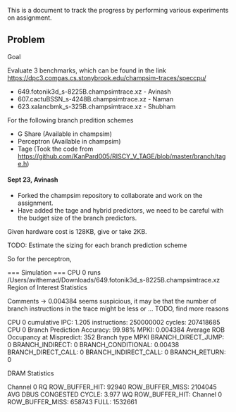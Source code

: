 This is a document to track the progress by performing various experiments on assignment.

## Problem

Goal

Evaluate 3 benchmarks, which can be found in the link https://dpc3.compas.cs.stonybrook.edu/champsim-traces/speccpu/

-   649.fotonik3d_s-8225B.champsimtrace.xz - Avinash
-   607.cactuBSSN_s-4248B.champsimtrace.xz - Naman
-   623.xalancbmk_s-325B.champsimtrace.xz - Shubham

For the following branch predition schemes

-   G Share (Available in champsim)
-   Perceptron (Available in champsim)
-   Tage (Took the code from https://github.com/KanPard005/RISCY_V_TAGE/blob/master/branch/tage.h)

#### Sept 23, Avinash

-   Forked the champsim repository to collaborate and work on the assignment.
-   Have added the tage and hybrid predictors, we need to be careful with the budget size of the branch predictors.

Given hardware cost is 128KB, give or take 2KB.

TODO: Estimate the sizing for each branch prediction scheme

So for the perceptron,

=== Simulation ===
CPU 0 runs /Users/avithemad/Downloads/649.fotonik3d_s-8225B.champsimtrace.xz
Region of Interest Statistics

Comments -> 0.004384 seems suspicious, it may be that the number of branch instructions in the trace might be less or ... TODO, find more reasons

CPU 0 cumulative IPC: 1.205 instructions: 250000002 cycles: 207418685
CPU 0 Branch Prediction Accuracy: 99.98% MPKI: 0.004384 Average ROB Occupancy at Mispredict: 352
Branch type MPKI
BRANCH_DIRECT_JUMP: 0
BRANCH_INDIRECT: 0
BRANCH_CONDITIONAL: 0.00438
BRANCH_DIRECT_CALL: 0
BRANCH_INDIRECT_CALL: 0
BRANCH_RETURN: 0

DRAM Statistics

Channel 0 RQ ROW_BUFFER_HIT: 92940
ROW_BUFFER_MISS: 2104045
AVG DBUS CONGESTED CYCLE: 3.977
WQ ROW_BUFFER_HIT: Channel 0
ROW_BUFFER_MISS: 658743
FULL: 1532661
